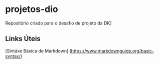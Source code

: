 # projetos-dio
Repositório criado para o desafio de projeto da DIO 

## Links Úteis 
[Sintáxe Básica de Markdown] (https://www.markdownguide.org/basic-syntax/)  
